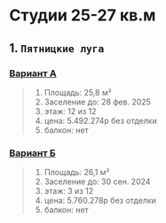 # Студии 25-27 кв.м  
## 1. `Пятницкие луга`
### [Вариант А](https://samolet.ru/project/pyatnitskie-luga/flats/205521/?free=1&ordering=-order_manual,-area,pk&rooms=0&settling_date=20242,20243,20244,20251,20252&area_min=25.4&area_max=42.2)
>    1) Площадь: 25,8 м²
>    2) Заселение до: 28 фев. 2025
>    3) этаж: 12 из 12
>    4) цена: 5.492.274р без отделки
>    5) балкон: нет 
### [Вариант Б](https://samolet.ru/project/pyatnitskie-luga/flats/151098/?free=1&ordering=-order_manual,-area,pk&rooms=0&settling_date=20242,20243,20244,20251,20252&area_min=25.4&area_max=42.2)
>    1) Площадь: 26,1 м²
>    2) Заселение до: 30 сен. 2024
>    3) этаж: 3 из 12
>    4) цена: 5.760.278р без отделки
>    5) балкон: нет 
        
